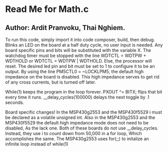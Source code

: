 # Read Me for Math.c
## Author: Ardit Pranvoku, Thai Nghiem.
To run this code, simply import it into code composer, build, then debug.
Blinks an LED on the board at a half duty cycle, no user input is needed.
Any board specific pins and bits will be substituted with the variable X.
The watchdog timer must be stopped with the line WDTCTL = WDTPW + WDTHOLD or WDTCTL = WDTPW | WDTHOLD.
Else, the processor will reset.
The desired led pin and bit must be set to 1 to configure it to be an output.
By using the line PM5CTL0 = ~LOCKLPM5, the default high impedance on the board is disabled.
This high impedance serves to get rid of any cross currents, but is turned off later.
 

While(1) keeps the program in the loop forever.
PXOUT ^= BITX; flips that bit every time it runs.
__delay_cycles(100000) delays the next toggle by .1 seconds.

Board specific changes!
In the MSP430g2553 and the MSP430f5529 i must be declared as a volatile unsigned int.
Also in the MSP430g2553 and the MSP430f5529 the default high impedance mode does not need to be disabled,
As the lack one.
Both of these boards do not use __delay_cycles. Instead, they use i to count down from 50,000 in a for loop,
Which accomplishes the same.
The MSP430g2553 uses for(;;) to initalize an infinite loop instead of while(1)
